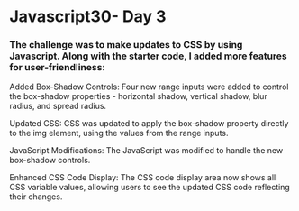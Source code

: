 <h1>Javascript30- Day 3</h1>
<h3>The challenge was to make updates to CSS by using Javascript. Along with the starter code, I added more features for user-friendliness:</h3>


Added Box-Shadow Controls: Four new range inputs were added to control the box-shadow properties - horizontal shadow, vertical shadow, blur radius, and spread radius.

Updated CSS: CSS was updated to apply the box-shadow property directly to the img element, using the values from the range inputs.

JavaScript Modifications: The JavaScript was modified to handle the new box-shadow controls. 

Enhanced CSS Code Display: The CSS code display area now shows all CSS variable values, allowing users to see the updated CSS code reflecting their changes.

